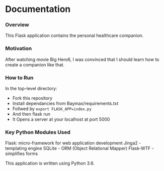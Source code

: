 # Documentation

### Overview
This Flask application contains the personal healthcare companion.

### Motivation
After watching movie Big Hero6, I was convinced that I should learn how to create a companion like that.

### How to Run

In the top-level directory:
* Fork this repository
* Install dependancies from Baymax/requirements.txt
* Follwed by `export FLASK_APP=index.py`
* And then flask run
* It Opens a server at your localhost at port 5000

### Key Python Modules Used

Flask: micro-framework for web application development
Jinga2 - templating engine
SQLite - ORM (Object Relational Mapper)
Flask-WTF - simplifies forms

This application is written using Python 3.6.
